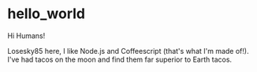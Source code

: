 # hello_world

Hi Humans!

Losesky85 here, I like Node.js and Coffeescript (that's what I'm made of!).
I've had tacos on the moon and find them far superior to Earth tacos.
